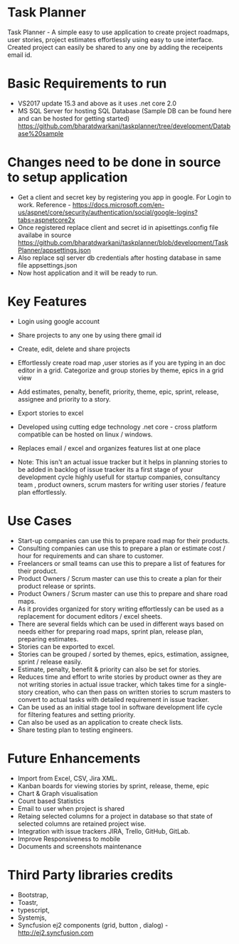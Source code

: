 # Task Planner
Task Planner -  A simple easy to use application to create project roadmaps, user stories, project estimates effortlessly using easy to use interface. Created project can easily be shared to any one by adding the receipents email id.

# Basic Requirements to run
* VS2017 update 15.3 and above as it uses .net core 2.0
* MS SQL Server for hosting SQL Database (Sample DB can be found here and can be hosted for getting started) https://github.com/bharatdwarkani/taskplanner/tree/development/Database%20sample 

# Changes need to be done in source to setup application 
* Get a client and secret key by registering you app in google. For Login to work.
Reference - https://docs.microsoft.com/en-us/aspnet/core/security/authentication/social/google-logins?tabs=aspnetcore2x
* Once registered replace client and secret id in apisettings.config file availabe in source https://github.com/bharatdwarkani/taskplanner/blob/development/TaskPlanner/appsettings.json
* Also replace sql server db credentials after hosting database in same file appsettings.json
* Now host application and it will be ready to run.

# Key Features

* Login using google account
* Share projects to any one by using there gmail id 
* Create, edit, delete and share projects
* Effortlessly create road map ,user stories as if you are typing in an doc editor in a grid.
Categorize and group stories by theme, epics in a grid view
* Add estimates, penalty, benefit, priority, theme, epic, sprint, release, assignee and priority to a story.
* Export stories to excel
* Developed using cutting edge technology .net core -  cross platform compatible can be hosted on linux / windows.
* Replaces email / excel and organizes features list at one place

* Note: This isn't an actual issue tracker but it helps in planning stories to be added in backlog of issue tracker its a first stage of your development cycle  highly usefull for startup companies, consultancy team , product owners, scrum masters for writing user stories / feature plan effortlessly.

# Use Cases

* Start-up companies can use this to prepare road map for their products.
* Consulting companies can use this to prepare a plan or estimate cost / hour for requirements and can share to customer.
* Freelancers or small teams can use this to prepare a list of features for their product.
* Product Owners / Scrum master can use this to create a plan for their product release or sprints.
* Product Owners / Scrum master can use this to prepare and share road maps.
* As it provides organized for story writing effortlessly can be used as a replacement for document editors / excel sheets.
* There are several fields which can be used in different ways based on needs either for preparing road maps, sprint plan, release plan, preparing estimates.
* Stories can be exported to excel.
* Stories can be grouped / sorted by themes, epics, estimation, assignee, sprint / release easily.
* Estimate, penalty, benefit & priority can also be set for stories.
* Reduces time and effort to write stories by product owner as they are not writing stories in actual issue tracker, which takes time for a single-story creation, who can then pass on written stories to scrum masters to convert to actual tasks with detailed requirement in issue tracker.
* Can be used as an initial stage tool in software development life cycle for filtering features and setting priority.
* Can also be used as an application to create check lists. 
* Share testing plan to testing engineers.



# Future Enhancements

* Import from Excel, CSV, Jira XML.
* Kanban boards for viewing stories by sprint, release, theme, epic
* Chart & Graph visualisation
* Count based Statistics
* Email to user when project is shared
* Retaing selected columns for a project in database so that state of selected columns are retained project wise.
* Integration with issue trackers JIRA, Trello, GitHub, GitLab.
* Improve Responsiveness to mobile
* Documents and screenshots maintenance 


# Third Party libraries credits

* Bootstrap, 
* Toastr, 
* typescript, 
* Systemjs, 
* Syncfusion ej2 components (grid, button , dialog) - http://ej2.syncfusion.com 


